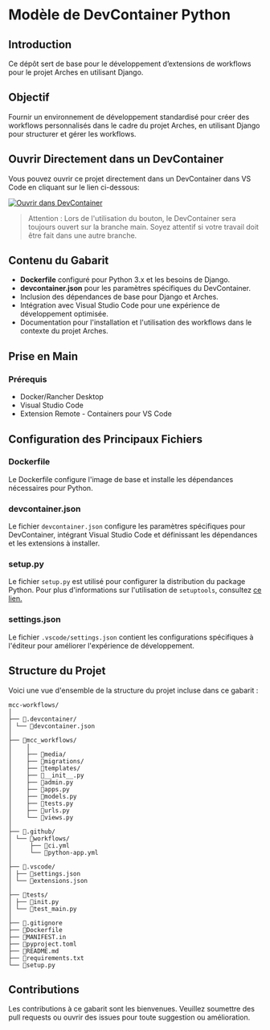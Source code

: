 # Modèle de DevContainer Python

## Introduction

Ce dépôt sert de base pour le développement d’extensions de workflows pour le projet Arches en utilisant Django.

## Objectif

Fournir un environnement de développement standardisé pour créer des workflows personnalisés dans le cadre du projet Arches, en utilisant Django pour structurer et gérer les workflows.

## Ouvrir Directement dans un DevContainer

Vous pouvez ouvrir ce projet directement dans un DevContainer dans VS Code en cliquant sur le lien ci-dessous:

[![Ouvrir dans DevContainer](https://img.shields.io/static/v1?label=Open%20in%20Dev%20%20Container&message=Open&color=blue&logo=visualstudiocode)](https://vscode.dev/redirect?url=vscode://ms-vscode-remote.remote-containers/cloneInVolume?url=https://github.com/thalleslimasys/mcc-workflows)

> Attention : Lors de l'utilisation du bouton, le DevContainer sera toujours ouvert sur la branche main. Soyez attentif si votre travail doit être fait dans une autre branche.

## Contenu du Gabarit

- **Dockerfile** configuré pour Python 3.x et les besoins de Django.
- **devcontainer.json** pour les paramètres spécifiques du DevContainer.
- Inclusion des dépendances de base pour Django et Arches.
- Intégration avec Visual Studio Code pour une expérience de développement optimisée.
- Documentation pour l'installation et l'utilisation des workflows dans le contexte du projet Arches.

## Prise en Main

### Prérequis

- Docker/Rancher Desktop
- Visual Studio Code
- Extension Remote - Containers pour VS Code

## Configuration des Principaux Fichiers

### Dockerfile

Le Dockerfile configure l'image de base et installe les dépendances nécessaires pour Python.

### devcontainer.json

Le fichier `devcontainer.json` configure les paramètres spécifiques pour DevContainer, intégrant Visual Studio Code et définissant les dépendances et les extensions à installer.

### setup.py

Le fichier `setup.py` est utilisé pour configurer la distribution du package Python. Pour plus d'informations sur l'utilisation de `setuptools`, consultez
[ce lien.](https://setuptools.pypa.io/en/latest/userguide/quickstart.html)

### settings.json

Le fichier `.vscode/settings.json` contient les configurations spécifiques à l'éditeur pour améliorer l'expérience de développement.

## Structure du Projet

Voici une vue d'ensemble de la structure du projet incluse dans ce gabarit :

``` shell
mcc-workflows/
│
├── 📁.devcontainer/
│ └── 📄devcontainer.json
│
├── 📁mcc_workflows/
│    │
│    ├── 📁media/
│    ├── 📁migrations/
│    ├── 📁templates/
│    ├── 📄__init__.py
│    ├── 📄admin.py
│    ├── 📄apps.py
│    ├── 📄models.py
│    ├── 📄tests.py
│    ├── 📄urls.py
│    └── 📄views.py
│ 
├── 📁.github/
│ └── 📁workflows/
│     ├── 📄ci.yml
│     └── 📄python-app.yml
│
├── 📁.vscode/
│ ├── 📄settings.json
│ └── 📄extensions.json
│
├── 📁tests/
│ ├── 📄init.py
│ └── 📄test_main.py
│
├── 📄.gitignore
├── 📄Dockerfile
├── 📄MANIFEST.in
├── 📄pyproject.toml
├── 📄README.md
├── 📄requirements.txt
└── 📄setup.py
```

## Contributions

Les contributions à ce gabarit sont les bienvenues. Veuillez soumettre des pull requests ou ouvrir des issues pour toute suggestion ou amélioration.
